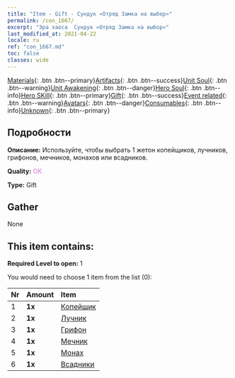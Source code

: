 ```yaml
---
title: "Item - Gift - Сундук «Отряд Замка на выбор»"
permalink: /con_1667/
excerpt: "Эра хаоса  Сундук «Отряд Замка на выбор»"
last_modified_at: 2021-04-22
locale: ru
ref: "con_1667.md"
toc: false
classes: wide
---
```

 [Materials](/ItemsRU/){: .btn .btn--primary}[Artifacts](/ItemsRU/Artifacts/){: .btn .btn--success}[Unit Soul](/ItemsRU/UnitSoul/){: .btn .btn--warning}[Unit Awakening](/ItemsRU/UnitAwakening/){: .btn .btn--danger}[Hero Soul](/ItemsRU/HeroSoul/){: .btn .btn--info}[Hero SKill](/ItemsRU/HeroSkill/){: .btn .btn--primary}[Gift](/ItemsRU/Gift/){: .btn .btn--success}[Event related](/ItemsRU/Events/){: .btn .btn--warning}[Avatars](/ItemsRU/Avatars/){: .btn .btn--danger}[Consumables](/ItemsRU/Consumables/){: .btn .btn--info}[Unknown](/ItemsRU/Unknown/){: .btn .btn--primary}

## Подробности
 **Описание:** Используйте, чтобы выбрать 1 жетон копейщиков, лучников, грифонов, мечников, монахов или всадников.

 **Quality:** <span style="color: #DA70D6">OK</span>

 **Type:** Gift

## Gather

  None

## This item contains:

 **Required Level to open:** 1

 You would need to choose 1 item from the list (0):

  | Nr | Amount |     Item    |
  |:---|:-------|:------------|
  | 1 |  **1x** | [Копейщик](/ru/Items/unt_190/) |  | 
  | 2 |  **1x** | [Лучник](/ru/Items/unt_191/) |  | 
  | 3 |  **1x** | [Грифон](/ru/Items/unt_192/) |  | 
  | 4 |  **1x** | [Мечник](/ru/Items/unt_193/) |  | 
  | 5 |  **1x** | [Монах](/ru/Items/unt_194/) |  | 
  | 6 |  **1x** | [Всадники](/ru/Items/unt_195/) |  | 
